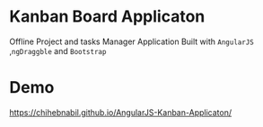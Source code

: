 Kanban Board Applicaton
==
Offline Project and tasks Manager Application Built with `AngularJS` ,`ngDraggble` and `Bootstrap`

Demo
====
https://chihebnabil.github.io/AngularJS-Kanban-Applicaton/